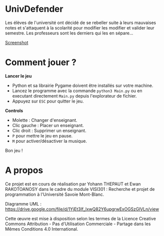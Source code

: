 # UnivDefender

Les élèves de l'université ont décidé de se rebeller suite à leurs mauvaises notes et s'attaquent à la scolarité pour modifier les modifier et valider leur semestre. Les professeurs sont les derniers qui les en sépare...

[Screenshot](http://server.ythepaut.com/share/UnivDefender.png)

# Comment jouer ?

**Lancer le jeu**

- Python et sa librairie Pygame doivent être installés sur votre machine.
- Lancez le programme avec la commande <code>python3 Main.py</code> ou en executant directement <code>Main.py</code> depuis l'explorateur de fichier.
- Appuyez sur <code>ESC</code> pour quitter le jeu. 

**Controls**

- Molette : Changer d'enseignant.
- Clic gauche : Placer un enseignant.
- Clic droit : Supprimer un enseignant.
- <code>P</code> pour mettre le jeu en pause.
- <code>M</code> pour activer/désactiver la musique.

Bon jeu !

# A propos

Ce projet est en cours de réalisation par Yohann THEPAUT et Ewan RAKOTOANOSY dans le cadre du module VISI301 : Recherche et projet de programmation à l'Université Savoie Mont-Blanc.

Diagramme UML : https://drive.google.com/file/d/1YjEt3If_lxwQ82Y6upgrwExOGSzGlVLn/view

Cette œuvre est mise à disposition selon les termes de la Licence Creative Commons Attribution - Pas d’Utilisation Commerciale - Partage dans les Mêmes Conditions 4.0 International.
